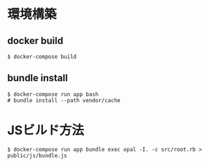 # 環境構築

## docker build

```
$ docker-compose build
```

## bundle install

```
$ docker-compose run app bash
# bundle install --path vendor/cache
```

# JSビルド方法

```
$ docker-compose run app bundle exec opal -I. -c src/root.rb > public/js/bundle.js 
```
